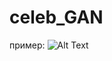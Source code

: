 # celeb_GAN
пример:
![Alt Text](https://github.com/rpe4a-ey/celeb_GAN/blob/master/gan_training_1.gif)

